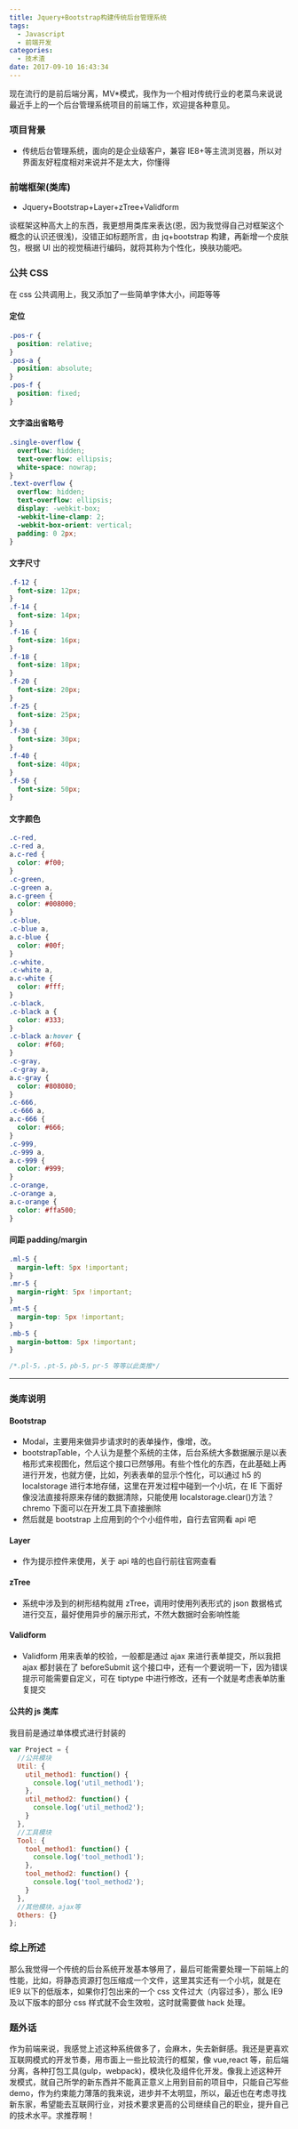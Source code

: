 ```yaml
---
title: Jquery+Bootstrap构建传统后台管理系统
tags:
  - Javascript
  - 前端开发
categories:
  - 技术渣
date: 2017-09-10 16:43:34
---
```


现在流行的是前后端分离，MV\*模式，我作为一个相对传统行业的老菜鸟来说说最近手上的一个后台管理系统项目的前端工作，欢迎提各种意见。

### 项目背景

- 传统后台管理系统，面向的是企业级客户，兼容 IE8+等主流浏览器，所以对界面友好程度相对来说并不是太大，你懂得

### 前端框架(类库)

- Jquery+Bootstrap+Layer+zTree+Validform

谈框架这种高大上的东西，我更想用类库来表达(恩，因为我觉得自己对框架这个概念的认识还很浅)，没错正如标题所言，由 jq+bootstrap 构建，再新增一个皮肤包，根据 UI 出的视觉稿进行编码，就将其称为个性化，换肤功能吧。

### 公共 CSS

在 css 公共调用上，我又添加了一些简单字体大小，间距等等

#### 定位

```css
.pos-r {
  position: relative;
}
.pos-a {
  position: absolute;
}
.pos-f {
  position: fixed;
}
```

#### 文字溢出省略号

```css
.single-overflow {
  overflow: hidden;
  text-overflow: ellipsis;
  white-space: nowrap;
}
.text-overflow {
  overflow: hidden;
  text-overflow: ellipsis;
  display: -webkit-box;
  -webkit-line-clamp: 2;
  -webkit-box-orient: vertical;
  padding: 0 2px;
}
```

<!-- more -->

#### 文字尺寸

```css
.f-12 {
  font-size: 12px;
}
.f-14 {
  font-size: 14px;
}
.f-16 {
  font-size: 16px;
}
.f-18 {
  font-size: 18px;
}
.f-20 {
  font-size: 20px;
}
.f-25 {
  font-size: 25px;
}
.f-30 {
  font-size: 30px;
}
.f-40 {
  font-size: 40px;
}
.f-50 {
  font-size: 50px;
}
```

#### 文字颜色

```css
.c-red,
.c-red a,
a.c-red {
  color: #f00;
}
.c-green,
.c-green a,
a.c-green {
  color: #008000;
}
.c-blue,
.c-blue a,
a.c-blue {
  color: #00f;
}
.c-white,
.c-white a,
a.c-white {
  color: #fff;
}
.c-black,
.c-black a {
  color: #333;
}
.c-black a:hover {
  color: #f60;
}
.c-gray,
.c-gray a,
a.c-gray {
  color: #808080;
}
.c-666,
.c-666 a,
a.c-666 {
  color: #666;
}
.c-999,
.c-999 a,
a.c-999 {
  color: #999;
}
.c-orange,
.c-orange a,
a.c-orange {
  color: #ffa500;
}
```

#### 间距 padding/margin

```css
.ml-5 {
  margin-left: 5px !important;
}
.mr-5 {
  margin-right: 5px !important;
}
.mt-5 {
  margin-top: 5px !important;
}
.mb-5 {
  margin-bottom: 5px !important;
}

/*.pl-5，.pt-5，pb-5，pr-5 等等以此类推*/
```

---

### 类库说明

#### Bootstrap

- Modal，主要用来做异步请求时的表单操作，像增，改。
- bootstrapTable，个人认为是整个系统的主体，后台系统大多数据展示是以表格形式来视图化，然后这个接口已然够用。有些个性化的东西，在此基础上再进行开发，也就方便，比如，列表表单的显示个性化，可以通过 h5 的 localstorage 进行本地存储，这里在开发过程中碰到一个小坑，在 IE 下面好像没法直接将原来存储的数据清除，只能使用 localstorage.clear()方法？chremo 下面可以在开发工具下直接删除
- 然后就是 bootstrap 上应用到的个个小组件啦，自行去官网看 api 吧

#### Layer

- 作为提示控件来使用，关于 api 啥的也自行前往官网查看

#### zTree

- 系统中涉及到的树形结构就用 zTree，调用时使用列表形式的 json 数据格式进行交互，最好使用异步的展示形式，不然大数据时会影响性能

#### Validform

- Validform 用来表单的校验，一般都是通过 ajax 来进行表单提交，所以我把 ajax 都封装在了 beforeSubmit 这个接口中，还有一个要说明一下，因为错误提示可能需要自定义，可在 tiptype 中进行修改，还有一个就是考虑表单防重复提交

#### 公共的 js 类库

我目前是通过单体模式进行封装的

```javascript
var Project = {
  //公共模块
  Util: {
    util_method1: function() {
      console.log('util_method1');
    },
    util_method2: function() {
      console.log('util_method2');
    }
  },
  //工具模块
  Tool: {
    tool_method1: function() {
      console.log('tool_method1');
    },
    tool_method2: function() {
      console.log('tool_method2');
    }
  },
  //其他模块，ajax等
  Others: {}
};
```

### 综上所述

那么我觉得一个传统的后台系统开发基本够用了，最后可能需要处理一下前端上的性能，比如，将静态资源打包压缩成一个文件，这里其实还有一个小坑，就是在 IE9 以下的低版本，如果你打包出来的一个 css 文件过大（内容过多），那么 IE9 及以下版本的部分 css 样式就不会生效啦，这时就需要做 hack 处理。

### 题外话

作为前端来说，我感觉上述这种系统做多了，会麻木，失去新鲜感。我还是更喜欢互联网模式的开发节奏，用市面上一些比较流行的框架，像 vue,react 等，前后端分离，各种打包工具(gulp，webpack)，模块化及组件化开发。像我上述这种开发模式，就自己所学的新东西并不能真正意义上用到目前的项目中，只能自己写些 demo，作为约束能力薄落的我来说，进步并不太明显，所以，最近也在考虑寻找新东家，希望能去互联网行业，对技术要求更高的公司继续自己的职业，提升自己的技术水平。求推荐啊！

<br>
<br>

